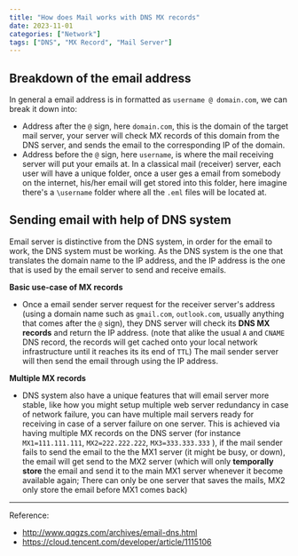 ```yaml
---
title: "How does Mail works with DNS MX records"
date: 2023-11-01
categories: ["Network"]
tags: ["DNS", "MX Record", "Mail Server"]
---
```


## Breakdown of the email address

In general a email address is in formatted as `username @ domain.com`, we can break it down into:
- Address after the `@` sign, here `domain.com`, this is the domain of the target mail server, your server will check MX records of this domain from the DNS server, and sends the email to the corresponding IP of the domain.
- Address before the `@` sign, here `username`, is where the mail receiving server will put your emails at. In a classical mail (receiver) server, each user will have a unique folder, once a user ges a email from somebody on the internet, his/her email will get stored into this folder, here imagine there's a `\username` folder where all the `.eml` files will be located at.


## Sending email with help of DNS system

Email server is distinctive from the DNS system, in order for the email to work, the DNS system must be working. As the DNS system is the one that translates the domain name to the IP address, and the IP address is the one that is used by the email server to send and receive emails.



**Basic use-case of MX records**
- Once a email sender server request for the receiver server's address (using a domain name such as `gmail.com`, `outlook.com`, usually anything that comes after the `@` sign), they DNS server will check its **DNS MX records** and return the IP address. (note that alike the usual `A` and `CNAME` DNS record, the records will get cached onto your local network infrastructure until it reaches its its end of `TTL`) The mail sender server will then send the email through using the IP address.

**Multiple MX records**
- DNS system also have a unique features that will email server more stable, like how you might setup multiple web server redundancy in case of network failure, you can have multiple mail servers ready for receiving in case of a server failure on one server. This is achieved via having multiple MX records on the DNS server (for instance `MX1=111.111.111`, `MX2=222.222.222`, `MX3=333.333.333` ), if the mail sender fails to send the email to the the MX1 server (it might be busy, or down), the email will get send to the MX2 server (which will only **temporally store** the email and send it to the main MX1 server whenever it become available again; There can only be one server that saves the mails, MX2 only store the email before MX1 comes back)



----------
Reference:
- http://www.qqgzs.com/archives/email-dns.html
- https://cloud.tencent.com/developer/article/1115106